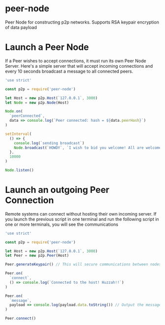 # peer-node
Peer Node for constructing p2p networks. Supports RSA keypair encryption of data payload

# Launch a Peer Node

If a Peer wishes to accept connections, it must run its own Peer Node Server. Here's a simple server that will accept incoming connections and every 10 seconds broadcast a message to all connected peers.

```js
'use strict'

const p2p = require('peer-node')

let Host = new p2p.Host(`127.0.0.1`, 3000)
let Node = new p2p.Node(Host)

Node.on(
  `peerConnected`,
  data => console.log(`Peer connected: hash = ${data.peerHash}`)
)

setInterval(
  () => {
    console.log(`sending broadcast`)
    Node.broadcast(`HOWDY`, `I wish to bid you welcome! All are welcome here!`)
  },
  10000
)

Node.listen()
```

# Launch an outgoing Peer Connection

Remote systems can connect without hosting their own incoming server. If you launch the previous script in one terminal and run the following script in one or more terminals, you will see the communications

```js
'use strict'

const p2p = require('peer-node')

let Host = new p2p.Host(`127.0.0.1`, 3000)
let Peer = new p2p.Peer(Host)

Peer.generateKeypair() // This will secure communications between nodes

Peer.on(
  `connect`,
  () => console.log(`Connected to the host! Huzzah!!`)
)

Peer.on(
  `message`,
  payload => console.log(payload.data.toString()) // Output the message payload that was broadcast
)

Peer.connect()
```